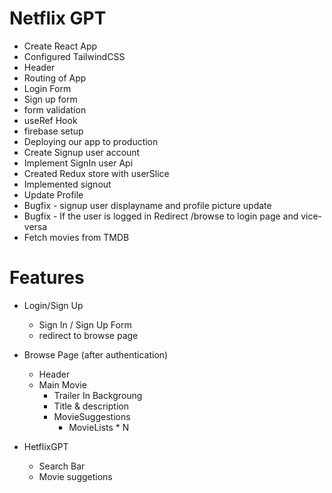 # Netflix GPT

 - Create React App
 - Configured TailwindCSS
 - Header
 - Routing of App
 - Login Form
 - Sign up form
 - form validation
 - useRef Hook
 - firebase setup
 - Deploying our app to production
 - Create Signup user account
 - Implement SignIn user Api
 - Created Redux store with userSlice
 - Implemented signout
 - Update Profile
 - Bugfix - signup user displayname and profile picture update
 - Bugfix - If the user is logged in Redirect /browse to login page and vice-versa
 - Fetch movies from TMDB




# Features
 - Login/Sign Up
   - Sign In / Sign Up Form
   - redirect to browse page

 - Browse Page (after authentication)
   - Header
   - Main Movie
     - Trailer In Backgroung
     - Title & description
     - MovieSuggestions
       - MovieLists * N

 - HetflixGPT
   - Search Bar
   - Movie suggetions